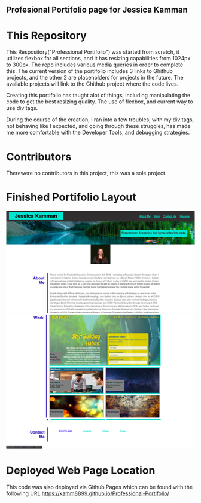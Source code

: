 ## Profesional Portifolio page for Jessica Kamman

# This Repository
This Respository("Professional Portifolio") was started from scratch, it utilizes flexbox for all sections, and it has resizing capabilities from 1024px to 300px. The repo includes various media queries in order to complete this. The current version of the portifolio includes 3 links to Ghithub projects, and the other 2 are placeholders for projects in the future. The available projects will link to the Ghithub project where the code lives. 

Creating this portifolio has taught alot of things, including manipulating the code to get the best resizing quality. The use of flexbox, and current way to use div tags. 

During the course of the creation, I ran into a few troubles, with my div tags, not behaving like I expected, and going through these struggles, has made me more comfortable with the Developer Tools, and debugging strategies. 

# Contributors
Therewere no contributors in this project, this was a sole project. 

# Finished Portifolio Layout
![ScreenShot](/assets/images/Port1.png)
![ScreenShot](/assets/images/Port2.png)
![ScreenShot](/assets/images/Port3.png)

# Deployed Web Page Location
This code was also deployed via Github Pages which can be found with the following URL
https://kamm8899.github.io/Professional-Portifolio/
